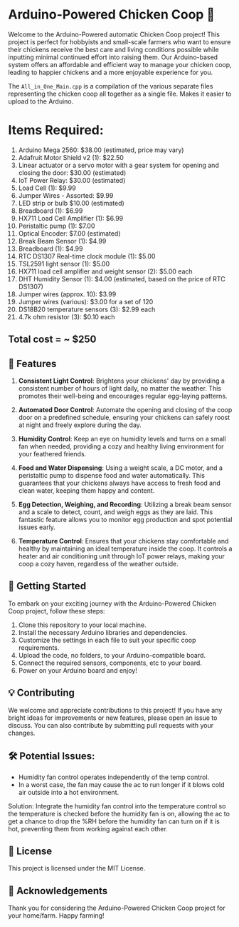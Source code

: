 # Arduino-Powered Chicken Coop 🐔

Welcome to the Arduino-Powered automatic Chicken Coop project! This project is perfect for hobbyists and small-scale farmers who want to ensure their chickens receive the best care and living conditions possible while inputting minimal continued effort into raising them. Our Arduino-based system offers an affordable and efficient way to manage your chicken coop, leading to happier chickens and a more enjoyable experience for you.

The `All_in_One_Main.cpp` is a compilation of the various separate files representing the chicken coop all together as a single file. Makes it easier to upload to the Arduino. 

# Items Required: 
1. Arduino Mega 2560: $38.00 (estimated, price may vary)
2. Adafruit Motor Shield v2 (1): $22.50
3. Linear actuator or a servo motor with a gear system for opening and closing the door: $30.00 (estimated)
4. IoT Power Relay: $30.00 (estimated)
5. Load Cell (1): $9.99
6. Jumper Wires - Assorted: $9.99
7. LED strip or bulb $10.00 (estimated)
8. Breadboard (1): $6.99
9. HX711 Load Cell Amplifier (1): $6.99
10. Peristaltic pump (1): $7.00
11. Optical Encoder: $7.00 (estimated)
12. Break Beam Sensor (1): $4.99
13. Breadboard (1): $4.99
15. RTC DS1307 Real-time clock module (1): $5.00
16. TSL2591 light sensor (1): $5.00
17. HX711 load cell amplifier and weight sensor (2): $5.00 each
18. DHT Humidity Sensor (1): $4.00 (estimated, based on the price of RTC DS1307)
19. Jumper wires (approx. 10): $3.99
20. Jumper wires (various): $3.00 for a set of 120
21. DS18B20 temperature sensors (3): $2.99 each
22. 4.7k ohm resistor (3): $0.10 each

## Total cost = ~ $250 ##

## 🌈 Features

1. **Consistent Light Control**: Brightens your chickens' day by providing a consistent number of hours of light daily, no matter the weather. This promotes their well-being and encourages regular egg-laying patterns.

2. **Automated Door Control**: Automate the opening and closing of the coop door on a predefined schedule, ensuring your chickens can safely roost at night and freely explore during the day.

3. **Humidity Control**: Keep an eye on humidity levels and turns on a small fan when needed, providing a cozy and healthy living environment for your feathered friends.

4. **Food and Water Dispensing**: Using a weight scale, a DC motor, and a peristaltic pump to dispense food and water automatically. This guarantees that your chickens always have access to fresh food and clean water, keeping them happy and content.

5. **Egg Detection, Weighing, and Recording**: Utilizing a break beam sensor and a scale to detect, count, and weigh eggs as they are laid. This fantastic feature allows you to monitor egg production and spot potential issues early.

6. **Temperature Control**: Ensures that your chickens stay comfortable and healthy by maintaining an ideal temperature inside the coop. It controls a heater and air conditioning unit through IoT power relays, making your coop a cozy haven, regardless of the weather outside.

## 🚀 Getting Started

To embark on your exciting journey with the Arduino-Powered Chicken Coop project, follow these steps:

1. Clone this repository to your local machine.
2. Install the necessary Arduino libraries and dependencies.
3. Customize the settings in each file to suit your specific coop requirements.
5. Upload the code, no folders, to your Arduino-compatible board.
6. Connect the required sensors, components, etc to your board.
7. Power on your Arduino board and enjoy!

## 💡 Contributing

We welcome and appreciate contributions to this project! If you have any bright ideas for improvements or new features, please open an issue to discuss. You can also contribute by submitting pull requests with your changes.

## 🛠️ Potential Issues:
- Humidity fan control operates independently of the temp control. 
- In a worst case, the fan may cause the ac to run longer if it blows cold air outside into a hot environment.

Solution: Integrate the humidity fan control into the temperature control so the temperature is checked before the humidity fan is on, allowing the ac to get a chance to drop the %RH before the humidity fan can turn on if it is hot, preventing them from working against each other. 

## 📜 License

This project is licensed under the MIT License.

## 🎉 Acknowledgements

Thank you for considering the Arduino-Powered Chicken Coop project for your home/farm. Happy farming! 
